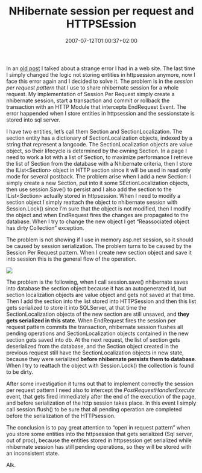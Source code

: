﻿---
title: "NHibernate session per request and HTTPSEssion"
description: ""
date: 2007-07-12T01:00:37+02:00
draft: false
tags: [Nhibernate]
categories: [Nhibernate]
---
In an [old post](http://www.nablasoft.com/Alkampfer/?p=13) I talked about a strange error I had in a web  site. The last time I simply changed the logic not storing entities in httpsession anymore, now I face this error again and I decided to solve it. The problem is in the *session per request pattern* that I use to share nhibernate session for a whole request. My implementation of Session Per Request simply create a nhibernate session, start a transaction and commit or rollback the transaction with an HTTP Module that intercepts EndRequest Event. The error happended when I store entities in httpsession and the sessionstate is stored into sql server.

I have two entities, let’s call them Section and SectionLocalization. The section entity has a dictionary of SectionLocalization objects, indexed by a string that represent a langcode. The SectionLocalization objects are value object, so their lifecycle is determined by the owning Section. In a page I need to work a lot with a list of Section, to maximize performance I retrieve the list of Section from the database with a Nhibernate criteria, then I store the IList&lt;Section&gt; object in HTTP section since it will be used in read only mode for several postback. The problem arise when I add a new Section: I simply create a new Section, put into it some SEctionLocalization objects, then use session.Save() to persist and I also add the section to the IList&lt;Section&gt; actually stored in httpsession. When I need to modify a section object I simply reattach the object to nhibernate session with Session.Lock() since I’m sure that the object is not modified, then I modify the object and when EndRequest fires the changes are propagated to the database. When I try to change the new object I get “Reassociated object has dirty Collection” exception.

The problem is not showing if I use in memory asp.net session, so it should be caused by session serialization. The problem turns to be caused by the Session Per Request pattern. When I create new section object and save it into session this is the general flow of the operation.

![](https://www.codewrecks.com/blog/wp-content/uploads/2007/07/071207-0853-nhibernates12.png)

The problem is the following, when I call session.save() nhibernate saves into database the section object because it has an autogenerated id, but section localization objects are value object and gets not saved at that time. Then I add the section into the list stored into HTTPSession and then this list gets serialized to store it into SQLServer, at that time the SectionLocalization objects of the new section are still unsaved, and  **they gets serialized in this state**. When EndRequest fires the session per request pattern commits the transaction, nhibernate session flushes all pending operations and SectionLocalization objects contained in the new section gets saved into db. At the next request, the list of section gets deserialized from the database, and the Section object created in the previous request still have the SectionLocalization objects in new state, because they were serialized  **before nhibernate persists them to database**. When I try to reattach the object with Session.Lock() the collection is found to be dirty.

After some investigation it turns out that to implement correctly the session per request pattern I need also to intercept the *PostRequestHandlerExecute* event, that gets fired immediately after the end of the execution of the page, and before serialization of the http session takes place. In this event I simply call session.flush() to be sure that all pending operation are completed before the serialization of the HTTPsession.

The conclusion is to pay great attention to “open in request pattern” when you store some entities into the httpsession that gets serialized (Sql server, out of proc), because the entities stored in httpsession get serialized while nhibernate session has still pending operations, so they will be stored with an inconsistent state.

Alk.
